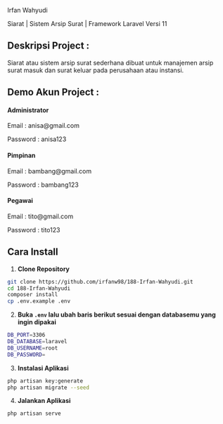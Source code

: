 <p>Irfan Wahyudi</p>
<p>Siarat | Sistem Arsip Surat | Framework Laravel Versi 11</p>

## Deskripsi Project :

Siarat atau sistem arsip surat sederhana dibuat untuk manajemen arsip surat masuk dan surat keluar pada perusahaan atau instansi.

## Demo Akun Project :

<h4>Administrator</h4>
<p>Email : anisa@gmail.com</p>
<p>Password : anisa123</p>

<h4>Pimpinan</h4>
<p>Email : bambang@gmail.com</p>
<p>Password : bambang123</p>

<h4>Pegawai</h4>
<p>Email : tito@gmail.com</p>
<p>Password : tito123</p>

## Cara Install

1. **Clone Repository**

```bash
git clone https://github.com/irfanw98/188-Irfan-Wahyudi.git
cd 188-Irfan-Wahyudi
composer install
cp .env.example .env
```

2. **Buka `.env` lalu ubah baris berikut sesuai dengan databasemu yang ingin dipakai**

```bash
DB_PORT=3306
DB_DATABASE=laravel
DB_USERNAME=root
DB_PASSWORD=
```

3. **Instalasi Aplikasi**

```bash
php artisan key:generate
php artisan migrate --seed
```

4. **Jalankan Aplikasi**

```bash
php artisan serve
```

<!-- ## Preview

![4](https://user-images.githubusercontent.com/61069138/197397134-47790039-e806-41e7-9b89-34da5a61e695.png)
![Screenshot 2022-10-23 210908](https://user-images.githubusercontent.com/61069138/197397140-0cb2cef9-4e47-4589-b90d-2d6c0adc399e.png)
![2](https://user-images.githubusercontent.com/61069138/197397142-72a309b1-3068-4ed0-9f60-c0b446a5170c.png)
![3](https://user-images.githubusercontent.com/61069138/197397144-51715b31-3fe7-4e6d-ac7c-6048a36698f2.png) -->
